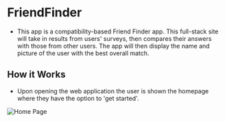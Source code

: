 # FriendFinder
* This app is a compatibility-based Friend Finder app. This full-stack site will take in results from users' surveys, then compares their answers with those from other users. The app will then display the name and picture of the user with the best overall match.

## How it Works
* Upon opening the web application the user is shown the homepage where they have the option to 'get started'.

![Home Page](homepage.png)